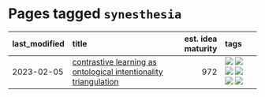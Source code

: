 # Pages tagged `synesthesia`

|last_modified|title|est. idea maturity|tags
|:---|:---|---:|:---|
|2023-02-05|[contrastive learning as ontological intentionality triangulation](../contrastive_learning_as_ontological_intentionality_triangulation.md)|972|[![](https://img.shields.io/badge/tag-meta-c6963e)](../tags/meta.md) [![](https://img.shields.io/badge/tag-philosophy-869cae)](../tags/philosophy.md) [![](https://img.shields.io/badge/tag-semiotics-3c7f53)](../tags/semiotics.md) [![](https://img.shields.io/badge/tag-synesthesia-22d494)](../tags/synesthesia.md) [![](https://img.shields.io/badge/tag-theory-90446b)](../tags/theory.md) [![](https://img.shields.io/badge/tag-wip-5d9a82)](../tags/wip.md)|